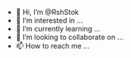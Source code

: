 - 👋 Hi, I’m @RshStok
- 👀 I’m interested in ...
- 🌱 I’m currently learning ...
- 💞️ I’m looking to collaborate on ...
- 📫 How to reach me ...

<!---
RshStok/RshStok is a ✨ special ✨ repository because its `README.md` (this file) appears on your GitHub profile.
You can click the Preview link to take a look at your changes.
--->
